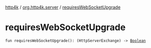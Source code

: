 [http4k](../index.md) / [org.http4k.server](index.md) / [requiresWebSocketUpgrade](./requires-web-socket-upgrade.md)

# requiresWebSocketUpgrade

`fun requiresWebSocketUpgrade(): (HttpServerExchange) -> `[`Boolean`](https://kotlinlang.org/api/latest/jvm/stdlib/kotlin/-boolean/index.html)